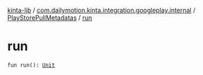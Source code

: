 [kinta-lib](../../index.md) / [com.dailymotion.kinta.integration.googleplay.internal](../index.md) / [PlayStorePullMetadatas](index.md) / [run](./run.md)

# run

`fun run(): `[`Unit`](https://kotlinlang.org/api/latest/jvm/stdlib/kotlin/-unit/index.html)